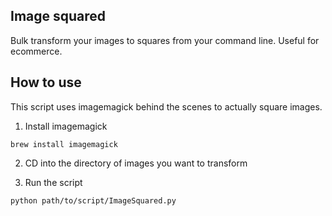 ## Image squared
Bulk transform your images to squares from your command line. Useful for ecommerce.

## How to use

This script uses imagemagick behind the scenes to actually square images.

1) Install imagemagick

```brew install imagemagick```

2)  CD into the directory of images you want to transform

3) Run the script

``python path/to/script/ImageSquared.py``